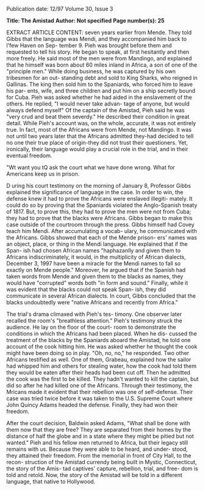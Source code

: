 Publication date: 12/97
Volume 30, Issue 3

**Title: The Amistad**
**Author: Not specified**
**Page number(s): 25**

EXTRACT ARTICLE CONTENT:
seven years earlier from Mende. They told 
Gibbs that the language was Mendi, and they 
accompanied him back to l'few Haven on Sep-
tember 9. Pieh was brought before them and 
requested to tell his story. He began to speak, at 
first hesitantly and then more freely. He said 
most of the men were from Mandingo, and 
explained that he himself was born about 60 
miles inland in Africa, a son of one of the 
"principle men." While doing business, he was 
captured by his own tribesmen for an out-
standing debt and sold to King Sharks, who 
reigned in Gallinas. The king then sold him to 
the Spaniards, who forced him to leave his par-
ents, wife, and three children and put him on a 
ship secretly bound for Cuba. Pieh was asked 
whether he had aided in the enslavement of the 
others. He replied, "I would never take advan-
tage of anyone, but would always defend 
myself" Of the captain of the Amistad, Pieh 
said he was "very crud and beat them severdy." 
He described their condition in great detail. 
While Pieh's account was, on the whole, 
accurate, it was not entirely true. In fact, most 
of the Africans were from Mende, not 
Mandingo. It was not until two years later that 
the Africans admitted they-had decided to tell 
no one their true place of origin-they did not 
trust their questioners. Yet, ironically, their 
language would play a crucial role in the trial, 
and in their eventual freedom. 

"Wt want you tQ ask the court what we have done 
wrong. What for Americans keep us in prison. 

D
uring his court testimony on the 
morning of January 8, Professor Gibbs 
explained the significance of language 
in the case. In order to win, the defense knew it 
had to prove the Africans were enslaved illegiti-
mately. It could do so by proving that the 
Spaniards violated the Anglo-Spanish treaty of 
1817. But, to prove this, they had to prove the 
men were not from Cuba; they had to prove 
that the blacks were Africans. Gibbs began to 
make this case outside of the courtroom 
through the press. Gibbs himself had Covey 
teach him Mendi. After accumulating a vocab-
ulary, he communicated with the Africans. 
Gibbs showed that each of the Mende prison-
ers' names was an object, place, or thing in the 
Mendi language. He explained that if the Span-
ish had chosen African names "haphazanlly 
and given them to Africans indiscriminately, it 
would, in the multiplicity of African dialects, 
December 3, 1997 
have been a miracle for the Mendi names to fall 
so exactly on Mende people." Moreover, he 
argued that if the Spanish had taken words 
from Mende and given them to the blacks as 
names, they would have "corrupted" words 
both "in form and sound." Finally, while it was 
evident that the blacks could not speak Span-
ish, they did communicate in several African 
dialects. In court, Gibbs concluded that the 
blacks undoubtedly were "native Africans and 
recently from Africa." 

The trial's drama climaxed with Pieh's tes-
timony. One observer later recalled the room's 
"breathless attention." Pieh's testimony struck 
the audience. He lay on the floor of the court-
room to demonstrate the conditions in which 
the Africans had been placed. When he dis-
cussed the treatment of the blacks by the 
Spaniards aboard the Amistad, he told one 
account of the cook hitting him. He was asked 
whether he thought the cook might have been 
doing so in play. "Oh, no, no," he responded. 
Two other Africans testified as well. One 
of them, Grabeau, explained how the sailor 
had whipped him and others for stealing 
water, how the cook had told them they 
would be eaten after their heads had been cut 
off. Then he admitted the cook was the first 
to be killed. They hadn't wanted to kill the 
captain, but did so after he had killed one of 
the Africans. Through their testimony, the 
Mricans made it evident that their rebellion 
was one of self-defense. Their case was tried 
twice before it was taken to the U.S. Supreme 
Court where John Quincy Adams headed the 
defense. Finally, they had won their freedom. 

After the court decision, Baldwin asked 
Adams, "What shall be done with them now 
that they are free? They are separated from 
their homes by the distance of half the globe 
and in a state where they might be pitied but 
not wanted." Pieh and his fellow men returned 
to Africa, but their legacy still remains with us. 
Because they were able to be heard, and under-
stood, they attained their freedom. From the 
memorial in front of City Hall, to the recon-
struction of the Amistad currendy being built 
in Mystic, Connecticut, the story of the Amis-
tad captives' capture, rebellion, trial, and free-
dom is told and retold. Now, the story of the 
Amistad will be told in a different language, 
that native to Hollywood.
